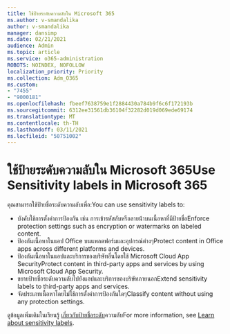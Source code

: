 ```yaml
---
title: ใช้ป้ายระดับความลับใน Microsoft 365
ms.author: v-smandalika
author: v-smandalika
manager: dansimp
ms.date: 02/21/2021
audience: Admin
ms.topic: article
ms.service: o365-administration
ROBOTS: NOINDEX, NOFOLLOW
localization_priority: Priority
ms.collection: Adm_O365
ms.custom:
- "7455"
- "9000181"
ms.openlocfilehash: fbeef7638759e1f2884430a784b9f6c6f172193b
ms.sourcegitcommit: 6312ee31561db36104f32282d019d069ede69174
ms.translationtype: MT
ms.contentlocale: th-TH
ms.lasthandoff: 03/11/2021
ms.locfileid: "50751002"
---
```

# <a name="use-sensitivity-labels-in-microsoft-365"></a><span data-ttu-id="7f30c-102">ใช้ป้ายระดับความลับใน Microsoft 365</span><span class="sxs-lookup"><span data-stu-id="7f30c-102">Use Sensitivity labels in Microsoft 365</span></span>

<span data-ttu-id="7f30c-103">คุณสามารถใช้ป้ายชื่อระดับความลับเพื่อ:</span><span class="sxs-lookup"><span data-stu-id="7f30c-103">You can use sensitivity labels to:</span></span>
- <span data-ttu-id="7f30c-104">บังคับใช้การตั้งค่าการป้องกัน เช่น การเข้ารหัสลับหรือลายน้่าบนเนื้อหาที่มีป้ายชื่อ</span><span class="sxs-lookup"><span data-stu-id="7f30c-104">Enforce protection settings such as encryption or watermarks on labeled content.</span></span>
- <span data-ttu-id="7f30c-105">ป้องกันเนื้อหาในแอป Office บนแพลตฟอร์มและอุปกรณ์ต่างๆ</span><span class="sxs-lookup"><span data-stu-id="7f30c-105">Protect content in Office apps across different platforms and devices.</span></span>
- <span data-ttu-id="7f30c-106">ป้องกันเนื้อหาในแอปและบริการของบริษัทอื่นโดยใช้ Microsoft Cloud App Security</span><span class="sxs-lookup"><span data-stu-id="7f30c-106">Protect content in third-party apps and services by using Microsoft Cloud App Security.</span></span>
- <span data-ttu-id="7f30c-107">ขยายป้ายชื่อระดับความลับไปยังแอปและบริการของบริษัทภายนอก</span><span class="sxs-lookup"><span data-stu-id="7f30c-107">Extend sensitivity labels to third-party apps and services.</span></span>
- <span data-ttu-id="7f30c-108">จัดประเภทเนื้อหาโดยไม่ใช้การตั้งค่าการป้องกันใดๆ</span><span class="sxs-lookup"><span data-stu-id="7f30c-108">Classify content without using any protection settings.</span></span>

<span data-ttu-id="7f30c-109">ดูข้อมูลเพิ่มเติมในเรียนรู้ [เกี่ยวกับป้ายชื่อระดับ](https://docs.microsoft.com/microsoft-365/compliance/sensitivity-labels)ความลับ</span><span class="sxs-lookup"><span data-stu-id="7f30c-109">For more information, see [Learn about sensitivity labels](https://docs.microsoft.com/microsoft-365/compliance/sensitivity-labels).</span></span>
